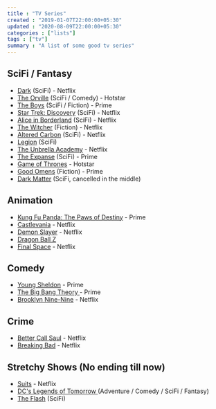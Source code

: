 ```yaml
---
title : "TV Series"
created : "2019-01-07T22:00:00+05:30"
updated : "2020-08-09T22:00:00+05:30"
categories : ["lists"]
tags : ["tv"]
summary : "A list of some good tv series"
---
```


## SciFi / Fantasy
* [Dark](https://www.imdb.com/title/tt5753856/) (SciFi) - Netflix
* [The Orville](https://www.imdb.com/title/tt5691552/) (SciFi / Comedy) - Hotstar
* [The Boys](https://www.imdb.com/title/tt1190634/) (SciFi / Fiction) - Prime
* [Star Trek: Discovery](https://www.imdb.com/title/tt5171438/) (SciFi) - Netflix
* [Alice in Borderland](https://www.imdb.com/title/tt10795658/) (SciFi) - Netflix
* [The Witcher](https://www.imdb.com/title/tt5180504/) (Fiction) - Netflix
* [Altered Carbon](https://www.imdb.com/title/tt2261227/) (SciFi) - Netflix
* [Legion](https://www.imdb.com/title/tt5114356/) (SciFi)
* [The Unbrella Academy](https://www.imdb.com/title/tt1312171/) - Netflix
* [The Expanse](https://www.imdb.com/title/tt3230854/) (SciFi) - Prime
* [Game of Thrones](https://www.imdb.com/title/tt0944947) - Hotstar
* [Good Omens](https://www.imdb.com/title/tt1869454/) (Fiction) - Prime
* [Dark Matter](https://www.imdb.com/title/tt4159076) (SciFi, cancelled in the middle)

## Animation
* [Kung Fu Panda: The Paws of Destiny](https://www.imdb.com/title/tt8271176/) - Prime
* [Castlevania](https://www.imdb.com/title/tt6517102/) - Netflix
* [Demon Slayer](https://www.imdb.com/title/tt9335498/) - Netflix
* [Dragon Ball Z](https://kissanime.ru/Anime/Dragon-Ball-Z-Dub)
* [Final Space](https://www.imdb.com/title/tt6317068/) - Netflix

## Comedy
* [Young Sheldon](https://www.imdb.com/title/tt6226232/) - Prime
* [The Big Bang Theory ](https://www.imdb.com/title/tt0898266/) - Prime
* [Brooklyn Nine-Nine](https://www.imdb.com/title/tt2467372/) - Netflix


## Crime
* [Better Call Saul](https://www.imdb.com/title/tt3032476/) - Netflix
* [Breaking Bad](https://www.imdb.com/title/tt0903747/) - Netflix

## Stretchy Shows (No ending till now)
* [Suits](https://www.imdb.com/title/tt1632701/) - Netflix
* [DC's Legends of Tomorrow ](https://www.imdb.com/title/tt4532368/) (Adventure / Comedy / SciFi / Fantasy)
* [The Flash](https://www.imdb.com/title/tt3107288/) (SciFi)

